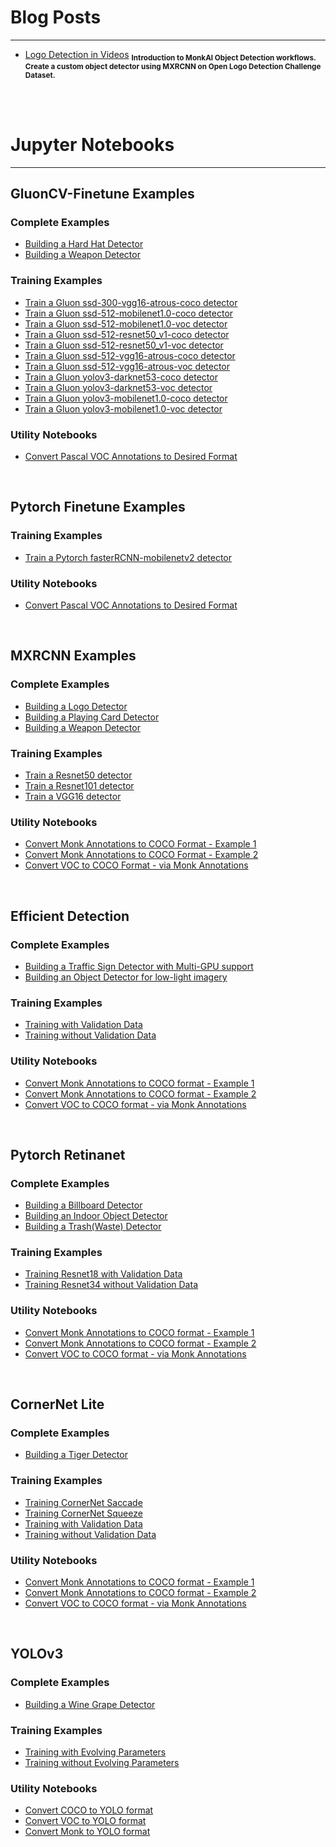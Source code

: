 # Blog Posts
-----

- <a href="https://medium.com/@monkai.betasignup/food-classification-with-monk-ccc215b283ff" target="_blank">Logo Detection in Videos</a>
<sub><b>Introduction to MonkAI Object Detection workflows. Create a custom object detector using MXRCNN on Open Logo Detection Challenge Dataset.</b></sub>

<br/>
<br/>

# Jupyter Notebooks
-----

## GluonCV-Finetune Examples

### Complete Examples

- <a href="https://github.com/Tessellate-Imaging/Monk_Object_Detection/blob/master/example_notebooks/1_gluoncv_finetune/Example%20-%20Helmet%20Detection.ipynb" target="_blank">Building a Hard Hat Detector</a>
- <a href="https://github.com/Tessellate-Imaging/Monk_Object_Detection/blob/master/example_notebooks/1_gluoncv_finetune/Example%20-%20Weapon%20Detection-.ipynb" target="_blank">Building a Weapon Detector</a>

### Training Examples
- <a href="https://github.com/Tessellate-Imaging/Monk_Object_Detection/blob/master/example_notebooks/1_gluoncv_finetune/TRAIN-gluon-ssd_300_vgg16_atrous_coco.ipynb" target="_blank">Train a Gluon ssd-300-vgg16-atrous-coco detector</a>
- <a href="https://github.com/Tessellate-Imaging/Monk_Object_Detection/blob/master/example_notebooks/1_gluoncv_finetune/TRAIN-gluon-ssd_512_mobilenet1.0_coco.ipynb" target="_blank">Train a Gluon ssd-512-mobilenet1.0-coco detector</a>
- <a href="https://github.com/Tessellate-Imaging/Monk_Object_Detection/blob/master/example_notebooks/1_gluoncv_finetune/TRAIN-gluon-ssd_512_mobilenet1.0_voc.ipynb" target="_blank">Train a Gluon ssd-512-mobilenet1.0-voc detector</a>
- <a href="https://github.com/Tessellate-Imaging/Monk_Object_Detection/blob/master/example_notebooks/1_gluoncv_finetune/TRAIN-gluon-ssd_512_resnet50_v1_coco.ipynb" target="_blank">Train a Gluon ssd-512-resnet50_v1-coco detector</a>
- <a href="https://github.com/Tessellate-Imaging/Monk_Object_Detection/blob/master/example_notebooks/1_gluoncv_finetune/TRAIN-gluon-ssd_512_resnet50_v1_voc.ipynb" target="_blank">Train a Gluon ssd-512-resnet50_v1-voc detector</a>
- <a href="https://github.com/Tessellate-Imaging/Monk_Object_Detection/blob/master/example_notebooks/1_gluoncv_finetune/TRAIN-gluon-ssd_512_vgg16_atrous_coco.ipynb" target="_blank">Train a Gluon ssd-512-vgg16-atrous-coco detector</a>
- <a href="https://github.com/Tessellate-Imaging/Monk_Object_Detection/blob/master/example_notebooks/1_gluoncv_finetune/TRAIN-gluon-ssd_512_vgg16_atrous_voc.ipynb" target="_blank">Train a Gluon ssd-512-vgg16-atrous-voc detector</a>
- <a href="https://github.com/Tessellate-Imaging/Monk_Object_Detection/blob/master/example_notebooks/1_gluoncv_finetune/TRAIN-gluon-yolo3_darknet53_coco.ipynb" target="_blank">Train a Gluon yolov3-darknet53-coco detector</a>
- <a href="https://github.com/Tessellate-Imaging/Monk_Object_Detection/blob/master/example_notebooks/1_gluoncv_finetune/TRAIN-gluon-yolo3_darknet53_voc.ipynb" target="_blank">Train a Gluon yolov3-darknet53-voc detector</a>
- <a href="https://github.com/Tessellate-Imaging/Monk_Object_Detection/blob/master/example_notebooks/1_gluoncv_finetune/TRAIN-gluon-yolo3_mobilenet1.0_coco.ipynb" target="_blank">Train a Gluon yolov3-mobilenet1.0-coco detector</a>
- <a href="https://github.com/Tessellate-Imaging/Monk_Object_Detection/blob/master/example_notebooks/1_gluoncv_finetune/TRAIN-gluon-yolo3_mobilenet1.0_voc.ipynb" target="_blank">Train a Gluon yolov3-mobilenet1.0-voc detector</a>


### Utility Notebooks

- <a href="https://github.com/Tessellate-Imaging/Monk_Object_Detection/blob/master/example_notebooks/1_gluoncv_finetune/Convert%20Pascal%20VOC%20Annotations%20to%20Desired%20Format.ipynb" target="_blank">Convert Pascal VOC Annotations to Desired Format</a>

<br/>

## Pytorch Finetune Examples

### Training Examples
- <a href="https://github.com/Tessellate-Imaging/Monk_Object_Detection/blob/master/example_notebooks/2_pytorch_finetune/TRAIN-Pytorch-faster-rcnn_mobilenet-v2.ipynb" target="_blank">Train a Pytorch fasterRCNN-mobilenetv2 detector</a>

### Utility Notebooks
- <a href="https://github.com/Tessellate-Imaging/Monk_Object_Detection/blob/master/example_notebooks/2_pytorch_finetune/Convert%20Pascal%20VOC%20Annotations%20to%20Desired%20Format.ipynb" target="_blank">Convert Pascal VOC Annotations to Desired Format</a>

<br/>

## MXRCNN Examples

### Complete Examples
- <a href="https://github.com/Tessellate-Imaging/Monk_Object_Detection/blob/master/example_notebooks/3_mxrcnn/Example%20-%20logo%20detection.ipynb" target="_blank">Building a Logo Detector</a>
- <a href="https://github.com/Tessellate-Imaging/Monk_Object_Detection/blob/master/example_notebooks/3_mxrcnn/Example%20-%20playing%20card%20detection.ipynb" target="_blank">Building a Playing Card Detector</a>
- <a href="https://github.com/Tessellate-Imaging/Monk_Object_Detection/blob/master/example_notebooks/3_mxrcnn/Example%20-%20weapon%20detection.ipynb" target="_blank">Building a Weapon Detector</a>

### Training Examples
- <a href="https://github.com/Tessellate-Imaging/Monk_Object_Detection/blob/master/example_notebooks/3_mxrcnn/Train%20with%20-%20Resnet-50%20Backend.ipynb" target="_blank">Train a Resnet50 detector</a>
- <a href="https://github.com/Tessellate-Imaging/Monk_Object_Detection/blob/master/example_notebooks/3_mxrcnn/Train%20with%20-%20Resnet101%20Backend.ipynb" target="_blank">Train a Resnet101 detector</a>
- <a href="https://github.com/Tessellate-Imaging/Monk_Object_Detection/blob/master/example_notebooks/3_mxrcnn/Train%20with%20-%20Vgg16%20Backend.ipynb" target="_blank">Train a VGG16 detector</a>


### Utility Notebooks
- <a href="https://github.com/Tessellate-Imaging/Monk_Object_Detection/blob/master/example_notebooks/3_mxrcnn/Monk%20Type%20to%20Coco%20-%20Example%201.ipynb" target="_blank">Convert Monk Annotations to COCO Format - Example 1</a>
- <a href="https://github.com/Tessellate-Imaging/Monk_Object_Detection/blob/master/example_notebooks/3_mxrcnn/Monk%20Type%20to%20Coco%20-%20Example%202.ipynb" target="_blank">Convert Monk Annotations to COCO Format - Example 2</a>
- <a href="https://github.com/Tessellate-Imaging/Monk_Object_Detection/blob/master/example_notebooks/3_mxrcnn/VOC%20Type%20to%20Coco%20-%20Via%20Monk%20Type%20Annotation.ipynb" target="_blank">Convert VOC to COCO Format - via Monk Annotations</a>

<br/>

## Efficient Detection

### Complete Examples
- <a href="https://github.com/Tessellate-Imaging/Monk_Object_Detection/blob/master/example_notebooks/4_efficientdet/Example%20-%20LISA%20Traffic%20Sign%20Recognition%20(Multi-GPU).ipynb" target="_blank">Building a Traffic Sign Detector with Multi-GPU support</a>
- <a href="https://github.com/Tessellate-Imaging/Monk_Object_Detection/blob/master/example_notebooks/4_efficientdet/Example%20-%20Object%20Detection%20in%20low%20lighting%20conditions.ipynb" target="_blank">Building an Object Detector for low-light imagery</a>

### Training Examples
- <a href="https://github.com/Tessellate-Imaging/Monk_Object_Detection/blob/master/example_notebooks/4_efficientdet/train%20-%20with%20validation%20dataset.ipynb" target="_blank">Training with Validation Data</a>
- <a href="https://github.com/Tessellate-Imaging/Monk_Object_Detection/blob/master/example_notebooks/4_efficientdet/train%20-%20without%20val.ipynb" target="_blank">Training without Validation Data</a>

### Utility Notebooks
- <a href="https://github.com/Tessellate-Imaging/Monk_Object_Detection/blob/master/example_notebooks/4_efficientdet/Monk%20Type%20to%20Coco%20-%20Example%201.ipynb" target="_blank">Convert Monk Annotations to COCO format - Example 1</a>
- <a href="https://github.com/Tessellate-Imaging/Monk_Object_Detection/blob/master/example_notebooks/4_efficientdet/Monk%20Type%20to%20Coco%20-%20Example%202.ipynb" target="_blank">Convert Monk Annotations to COCO format - Example 2</a>
- <a href="https://github.com/Tessellate-Imaging/Monk_Object_Detection/blob/master/example_notebooks/4_efficientdet/VOC%20Type%20to%20Coco%20-%20Via%20Monk%20Type%20Annotation.ipynb" target="_blank">Convert VOC to COCO format - via Monk Annotations</a>

<br/>

## Pytorch Retinanet

### Complete Examples
- <a href="https://github.com/Tessellate-Imaging/Monk_Object_Detection/blob/master/example_notebooks/5_pytorch_retinanet/Example%20-%20Billboard%20(Hoarding%20detection).ipynb" target="_blank">Building a Billboard Detector</a>
- <a href="https://github.com/Tessellate-Imaging/Monk_Object_Detection/blob/master/example_notebooks/5_pytorch_retinanet/Example%20-%20Indoor%20Image%20Object%20Detection%20and%20Tagging.ipynb" target="_blank">Building an Indoor Object Detector</a>
- <a href="https://github.com/Tessellate-Imaging/Monk_Object_Detection/blob/master/example_notebooks/5_pytorch_retinanet/Example%20-%20Indoor%20Image%20Object%20Detection%20and%20Tagging.ipynb" target="_blank">Building a Trash(Waste) Detector</a>

### Training Examples
- <a href="https://github.com/Tessellate-Imaging/Monk_Object_Detection/blob/master/example_notebooks/5_pytorch_retinanet/Train%20Resnet18%20-%20With%20validation%20Dataset.ipynb" target="_blank">Training Resnet18 with Validation Data</a>
- <a href="https://github.com/Tessellate-Imaging/Monk_Object_Detection/blob/master/example_notebooks/5_pytorch_retinanet/Train%20Resnet34%20-%20Without%20validation%20Dataset.ipynb" target="_blank">Training Resnet34 without Validation Data</a>

### Utility Notebooks
- <a href="https://github.com/Tessellate-Imaging/Monk_Object_Detection/blob/master/example_notebooks/5_pytorch_retinanet/Monk%20Type%20to%20Coco%20-%20Example%201.ipynb" target="_blank">Convert Monk Annotations to COCO format - Example 1</a>
- <a href="https://github.com/Tessellate-Imaging/Monk_Object_Detection/blob/master/example_notebooks/5_pytorch_retinanet/Monk%20Type%20to%20Coco%20-%20Example%202.ipynb" target="_blank">Convert Monk Annotations to COCO format - Example 2</a>
- <a href="https://github.com/Tessellate-Imaging/Monk_Object_Detection/blob/master/example_notebooks/5_pytorch_retinanet/VOC%20Type%20to%20Coco%20-%20Via%20Monk%20Type%20Annotation.ipynb" target="_blank">Convert VOC to COCO format - via Monk Annotations</a>

<br/>

## CornerNet Lite

### Complete Examples
- <a href="https://github.com/Tessellate-Imaging/Monk_Object_Detection/blob/master/example_notebooks/6_cornernet_lite/Example%20-%20Tiger%20detection%20using%20Cornernet-Saccade%20(No%20Val%20Dataset).ipynb" target="_blank">Building a Tiger Detector</a>

### Training Examples
- <a href="https://github.com/Tessellate-Imaging/Monk_Object_Detection/blob/master/example_notebooks/6_cornernet_lite/Train%20CornerNet-Saccade.ipynb" target="_blank">Training CornerNet Saccade</a>
- <a href="https://github.com/Tessellate-Imaging/Monk_Object_Detection/blob/master/example_notebooks/6_cornernet_lite/Train%20CornerNet-Squeeze.ipynb" target="_blank">Training CornerNet Squeeze</a>
- <a href="https://github.com/Tessellate-Imaging/Monk_Object_Detection/blob/master/example_notebooks/6_cornernet_lite/Train%20With%20Validation%20Data.ipynb" target="_blank">Training with Validation Data</a>
- <a href="https://github.com/Tessellate-Imaging/Monk_Object_Detection/blob/master/example_notebooks/6_cornernet_lite/Train%20Without%20Validation%20Data.ipynb" target="_blank">Training without Validation Data</a>

### Utility Notebooks
- <a href="https://github.com/Tessellate-Imaging/Monk_Object_Detection/blob/master/example_notebooks/6_cornernet_lite/Monk%20Type%20to%20Coco%20-%20Example%201.ipynb" target="_blank">Convert Monk Annotations to COCO format - Example 1</a>
- <a href="https://github.com/Tessellate-Imaging/Monk_Object_Detection/blob/master/example_notebooks/6_cornernet_lite/Monk%20Type%20to%20Coco%20-%20Example%202.ipynb" target="_blank">Convert Monk Annotations to COCO format - Example 2</a>
- <a href="https://github.com/Tessellate-Imaging/Monk_Object_Detection/blob/master/example_notebooks/6_cornernet_lite/VOC%20Type%20to%20Coco%20-%20Via%20Monk%20Type%20Annotation.ipynb" target="_blank">Convert VOC to COCO format - via Monk Annotations</a>

<br/>

## YOLOv3

### Complete Examples
- <a href="https://github.com/Tessellate-Imaging/Monk_Object_Detection/blob/master/example_notebooks/7_yolov3/Example%20-%20Wine%20Grape%20Instance%20Detection%20Dataset.ipynb" target="_blank">Building a Wine Grape Detector</a>

### Training Examples
- <a href="https://github.com/Tessellate-Imaging/Monk_Object_Detection/blob/master/example_notebooks/7_yolov3/Train%20-%20With%20evolving%20parameters.ipynb" target="_blank">Training with Evolving Parameters</a>
- <a href="https://github.com/Tessellate-Imaging/Monk_Object_Detection/blob/master/example_notebooks/7_yolov3/Train%20-%20Without%20evolving%20parameters.ipynb" target="_blank">Training without Evolving Parameters</a>

### Utility Notebooks
- <a href="https://github.com/Tessellate-Imaging/Monk_Object_Detection/blob/master/example_notebooks/7_yolov3/Data_Conversion%20-%20COCO%20Type%20to%20Yolo%20Type.ipynb" target="_blank">Convert COCO to YOLO format</a>
- <a href="https://github.com/Tessellate-Imaging/Monk_Object_Detection/blob/master/example_notebooks/7_yolov3/Data_Conversion%20-%20VOC%20Type%20to%20Yolo%20Type.ipynb" target="_blank">Convert VOC to YOLO format</a>
- <a href="https://github.com/Tessellate-Imaging/Monk_Object_Detection/blob/master/example_notebooks/7_yolov3/Data_Conversion%20-%20Monk%20Type%20to%20Yolo%20Type.ipynb" target="_blank">Convert Monk to YOLO format</a>
